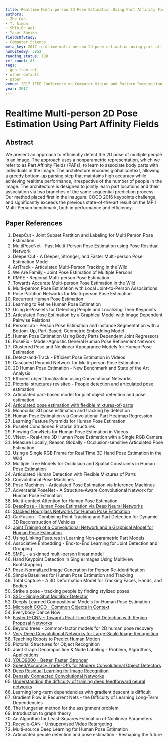 ```yaml
---
title: Realtime Multi-person 2D Pose Estimation Using Part Affinity Fields
authors:
- Zhe Cao
- T. Simon
- Shih-En Wei
- Yaser Sheikh
fieldsOfStudy:
- Computer Science
meta_key: 2017-realtime-multi-person-2d-pose-estimation-using-part-affinity-fields
numCitedBy: 3852
reading_status: TBD
ref_count: 83
tags:
- gen-from-ref
- other-default
- paper
venue: 2017 IEEE Conference on Computer Vision and Pattern Recognition (CVPR)
year: 2017
---
```


# Realtime Multi-person 2D Pose Estimation Using Part Affinity Fields

## Abstract

We present an approach to efficiently detect the 2D pose of multiple people in an image. The approach uses a nonparametric representation, which we refer to as Part Affinity Fields (PAFs), to learn to associate body parts with individuals in the image. The architecture encodes global context, allowing a greedy bottom-up parsing step that maintains high accuracy while achieving realtime performance, irrespective of the number of people in the image. The architecture is designed to jointly learn part locations and their association via two branches of the same sequential prediction process. Our method placed first in the inaugural COCO 2016 keypoints challenge, and significantly exceeds the previous state-of-the-art result on the MPII Multi-Person benchmark, both in performance and efficiency.

## Paper References

1. DeepCut - Joint Subset Partition and Labeling for Multi Person Pose Estimation
2. MultiPoseNet - Fast Multi-Person Pose Estimation using Pose Residual Network
3. DeeperCut - A Deeper, Stronger, and Faster Multi-person Pose Estimation Model
4. ArtTrack - Articulated Multi-Person Tracking in the Wild
5. We Are Family - Joint Pose Estimation of Multiple Persons
6. RMPE - Regional Multi-person Pose Estimation
7. Towards Accurate Multi-person Pose Estimation in the Wild
8. Multi-person Pose Estimation with Local Joint-to-Person Associations
9. Pose Partition Networks for Multi-person Pose Estimation
10. Recurrent Human Pose Estimation
11. Learning to Refine Human Pose Estimation
12. Using k-Poselets for Detecting People and Localizing Their Keypoints
13. Articulated Pose Estimation by a Graphical Model with Image Dependent Pairwise Relations
14. PersonLab - Person Pose Estimation and Instance Segmentation with a Bottom-Up, Part-Based, Geometric Embedding Model
15. Human Pose Estimation Using Body Parts Dependent Joint Regressors
16. PoseFix - Model-Agnostic General Human Pose Refinement Network
17. Clustered Pose and Nonlinear Appearance Models for Human Pose Estimation
18. Detect-and-Track - Efficient Pose Estimation in Videos
19. Cascaded Pyramid Network for Multi-person Pose Estimation
20. 2D Human Pose Estimation - New Benchmark and State of the Art Analysis
21. Efficient object localization using Convolutional Networks
22. Pictorial structures revisited - People detection and articulated pose estimation
23. Articulated part-based model for joint object detection and pose estimation
24. [Articulated pose estimation with flexible mixtures-of-parts](2011-articulated-pose-estimation-with-flexible-mixtures-of-parts)
25. Monocular 3D pose estimation and tracking by detection
26. Human Pose Estimation via Convolutional Part Heatmap Regression
27. Learning Feature Pyramids for Human Pose Estimation
28. Poselet Conditioned Pictorial Structures
29. Flowing ConvNets for Human Pose Estimation in Videos
30. VNect - Real-time 3D Human Pose Estimation with a Single RGB Camera
31. Measure Locally, Reason Globally - Occlusion-sensitive Articulated Pose Estimation
32. Using a Single RGB Frame for Real Time 3D Hand Pose Estimation in the Wild
33. Multiple Tree Models for Occlusion and Spatial Constraints in Human Pose Estimation
34. Articulated Human Detection with Flexible Mixtures of Parts
35. Convolutional Pose Machines
36. Pose Machines - Articulated Pose Estimation via Inference Machines
37. Adversarial PoseNet - A Structure-Aware Convolutional Network for Human Pose Estimation
38. Multi-context Attention for Human Pose Estimation
39. [DeepPose - Human Pose Estimation via Deep Neural Networks](2014-deeppose-human-pose-estimation-via-deep-neural-networks)
40. [Stacked Hourglass Networks for Human Pose Estimation](2016-stacked-hourglass-networks-for-human-pose-estimation)
41. CarFusion - Combining Point Tracking and Part Detection for Dynamic 3D Reconstruction of Vehicles
42. [Joint Training of a Convolutional Network and a Graphical Model for Human Pose Estimation](2014-joint-training-of-a-convolutional-network-and-a-graphical-model-for-human-pose-estimation)
43. Using Linking Features in Learning Non-parametric Part Models
44. Associative Embedding - End-to-End Learning for Joint Detection and Grouping
45. SMPL - a skinned multi-person linear model
46. Hand Keypoint Detection in Single Images Using Multiview Bootstrapping
47. Pose-Normalized Image Generation for Person Re-identification
48. Simple Baselines for Human Pose Estimation and Tracking
49. Total Capture - A 3D Deformation Model for Tracking Faces, Hands, and Bodies
50. Strike a pose - tracking people by finding stylized poses
51. [SSD - Single Shot MultiBox Detector](2016-ssd-single-shot-multibox-detector)
52. Deeply Learned Compositional Models for Human Pose Estimation
53. [Microsoft COCO - Common Objects in Context](2014-microsoft-coco-common-objects-in-context)
54. Everybody Dance Now
55. [Faster R-CNN - Towards Real-Time Object Detection with Region Proposal Networks](2015-faster-r-cnn-towards-real-time-object-detection-with-region-proposal-networks)
56. Beyond trees - common-factor models for 2D human pose recovery
57. [Very Deep Convolutional Networks for Large-Scale Image Recognition](2014-vggnet.md)
58. Teaching Robots to Predict Human Motion
59. Pictorial Structures for Object Recognition
60. Joint Graph Decomposition & Node Labeling - Problem, Algorithms, Applications
61. [YOLO9000 - Better, Faster, Stronger](2017-yolo9000-better-faster-stronger)
62. [Speed/Accuracy Trade-Offs for Modern Convolutional Object Detectors](2017-speed-accuracy-trade-offs-for-modern-convolutional-object-detectors)
63. [Deep Residual Learning for Image Recognition](2015-resnet.md)
64. [Densely Connected Convolutional Networks](2017-densely-connected-convolutional-networks)
65. [Understanding the difficulty of training deep feedforward neural networks](2010-understanding-the-difficulty-of-training-deep-feedforward-neural-networks)
66. Learning long-term dependencies with gradient descent is difficult
67. Gradient Flow in Recurrent Nets - the Difficulty of Learning Long-Term Dependencies
68. The Hungarian method for the assignment problem
69. Introduction to graph theory
70. An Algorithm for Least-Squares Estimation of Nonlinear Parameters
71. Recycle-GAN - Unsupervised Video Retargeting
72. Multi-source Deep Learning for Human Pose Estimation
73. Articulated people detection and pose estimation - Reshaping the future
